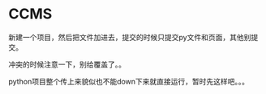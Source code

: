 # CCMS

新建一个项目，然后把文件加进去，提交的时候只提交py文件和页面，其他别提交。

冲突的时候注意一下，别给覆盖了。。

python项目整个传上来貌似也不能down下来就直接运行，暂时先这样吧。。。
